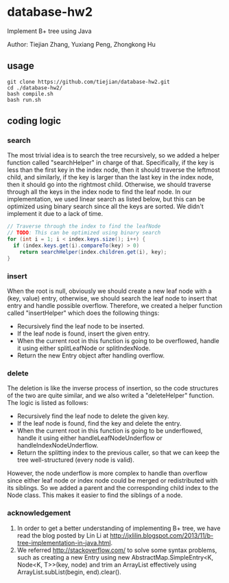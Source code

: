 # database-hw2
Implement B+ tree using Java

Author: Tiejian Zhang, Yuxiang Peng, Zhongkong Hu

## usage
```shell
git clone https://github.com/tiejian/database-hw2.git
cd ./database-hw2/
bash compile.sh
bash run.sh
```
## coding logic
### search
The most trivial idea is to search the tree recursively, so we added a helper function called "searchHelper" in charge of that. Specifically, if the key is less than the first key in the index node, then it should traverse the leftmost child, and similarly, if the key is larger than the last key in the index node, then it should go into the rightmost child. Otherwise, we should traverse through all the keys in the index node to find the leaf node. In our implementation, we used linear search as listed below, but this can be optimized using binary search since all the keys are sorted. We didn't implement it due to a lack of time.

```java
// Traverse through the index to find the leafNode
// TODO: This can be optimized using binary search
for (int i = 1; i < index.keys.size(); i++) {
  if (index.keys.get(i).compareTo(key) > 0)
    return searchHelper(index.children.get(i), key);
}
```

### insert
When the root is null, obviously we should create a new leaf node with a (key, value) entry, otherwise, we should search the leaf node to insert that entry and handle possible overflow. Therefore, we created a helper function called "insertHelper" which does the following things:

* Recursively find the leaf node to be inserted.
* If the leaf node is found, insert the given entry.
* When the current root in this function is going to be overflowed, handle it using either splitLeafNode or splitIndexNode.
* Return the new Entry object after handling overflow.

### delete
The deletion is like the inverse process of insertion, so the code structures of the two are quite similar, and we also writed a "deleteHelper" function. The logic is listed as follows:

* Recursively find the leaf node to delete the given key.
* If the leaf node is found, find the key and delete the entry.
* When the current root in this function is going to be underflowed, handle it using either handleLeafNodeUnderflow or handleIndexNodeUnderflow.
* Return the splitting index to the previous caller, so that we can keep the tree well-structured (every node is valid).

However, the node underflow is more complex to handle than overflow since either leaf node or index node could be merged or redistributed with its siblings. So we added a parent and the corresponding child index to the Node class. This makes it easier to find the siblings of a node.

### acknowledgement
1. In order to get a better understanding of implementing B+ tree, we have read the blog posted by Lin Li at http://jxlilin.blogspot.com/2013/11/b-tree-implementation-in-java.html.
2. We referred http://stackoverflow.com/ to solve some syntax problems, such as creating a new Entry using new AbstractMap.SimpleEntry<K, Node<K, T>>(key, node) and trim an ArrayList effectively using ArrayList.subList(begin, end).clear().
